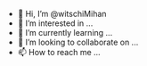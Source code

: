 - 👋 Hi, I’m @witschiMihan
- 👀 I’m interested in ...
- 🌱 I’m currently learning ...
- 💞️ I’m looking to collaborate on ...
- 📫 How to reach me ...

<!---
witschiMihan/witschiMihan is a ✨ special ✨ repository because its `README.md` (this file) appears on your GitHub profile.
You can click the Preview link to take a look at your changes.
--->
